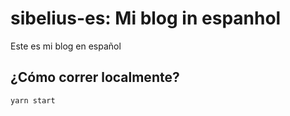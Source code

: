 # sibelius-es: Mi blog in espanhol

Este es mi blog en español

## ¿Cómo correr localmente?

```sh
yarn start
```
